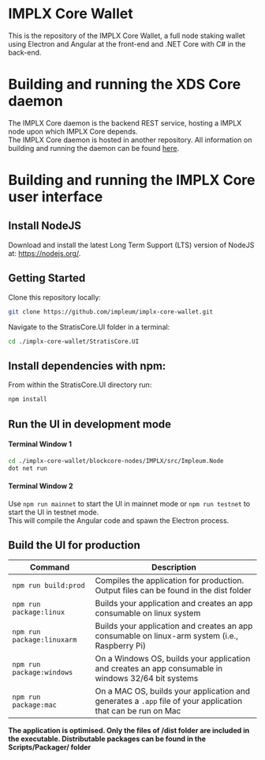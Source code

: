 # IMPLX Core Wallet

This is the repository of the IMPLX Core Wallet, a full node staking wallet using Electron and Angular at the front-end and .NET Core with C# in the back-end.

# Building and running the XDS Core daemon

The IMPLX Core daemon is the backend REST service, hosting a IMPLX node upon which IMPLX Core depends.  
The IMPLX Core daemon is hosted in another repository. All information on building and running the daemon can be found [here](https://github.com/block-core/blockcore-nodes).

# Building and running the IMPLX Core user interface

## Install NodeJS

Download and install the latest Long Term Support (LTS) version of NodeJS at: https://nodejs.org/. 

## Getting Started

Clone this repository locally:

``` bash
git clone https://github.com/impleum/implx-core-wallet.git
```

Navigate to the StratisCore.UI folder in a terminal:
``` bash
cd ./implx-core-wallet/StratisCore.UI
```

## Install dependencies with npm:

From within the StratisCore.UI directory run:

``` bash
npm install
```

## Run the UI in development mode

#### Terminal Window 1
``` bash
cd ./implx-core-wallet/blockcore-nodes/IMPLX/src/Impleum.Node
dot net run
```

#### Terminal Window 2
Use `npm run mainnet` to start the UI in mainnet mode or `npm run testnet` to start the UI in testnet mode.  
This will compile the Angular code and spawn the Electron process.

## Build the UI for production

|Command|Description|
|--|--|
|`npm run build:prod`| Compiles the application for production. Output files can be found in the dist folder |
|`npm run package:linux`| Builds your application and creates an app consumable on linux system |
|`npm run package:linuxarm`| Builds your application and creates an app consumable on linux-arm system (i.e., Raspberry Pi) |
|`npm run package:windows`| On a Windows OS, builds your application and creates an app consumable in windows 32/64 bit systems |
|`npm run package:mac`|  On a MAC OS, builds your application and generates a `.app` file of your application that can be run on Mac |

**The application is optimised. Only the files of /dist folder are included in the executable. Distributable packages can be found in the Scripts/Packager/ folder**
